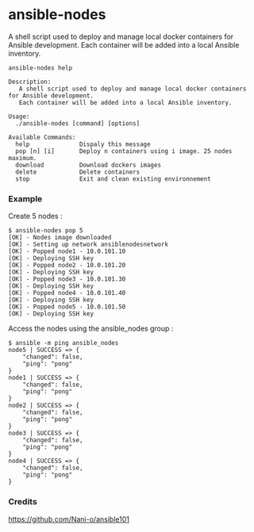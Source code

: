 # ansible-nodes
A shell script used to deploy and manage local docker containers for Ansible development.
Each container will be added into a local Ansible inventory.

```shell
ansible-nodes help
    
Description:
   A shell script used to deploy and manage local docker containers for Ansible development.
   Each container will be added into a local Ansible inventory.
 
Usage:
  ./ansible-nodes [command] [options]
    
Available Commands:
  help        		Dispaly this message
  pop [n] [i]      	Deploy n containers using i image. 25 nodes maximum. 
  download    		Download dockers images
  delete      		Delete containers
  stop        		Exit and clean existing environnement
```

### Example

Create 5 nodes : 
 
```shell
$ ansible-nodes pop 5 
[OK] - Nodes image downloaded
[OK] - Setting up network ansiblenodesnetwork
[OK] - Popped node1 - 10.0.101.10
[OK] - Deploying SSH key
[OK] - Popped node2 - 10.0.101.20
[OK] - Deploying SSH key
[OK] - Popped node3 - 10.0.101.30
[OK] - Deploying SSH key
[OK] - Popped node4 - 10.0.101.40
[OK] - Deploying SSH key
[OK] - Popped node5 - 10.0.101.50
[OK] - Deploying SSH key
```

Access the nodes using the ansible_nodes group : 

```shell
$ ansible -m ping ansible_nodes
node5 | SUCCESS => {
    "changed": false,
    "ping": "pong"
}
node1 | SUCCESS => {
    "changed": false,
    "ping": "pong"
}
node2 | SUCCESS => {
    "changed": false,
    "ping": "pong"
}
node3 | SUCCESS => {
    "changed": false,
    "ping": "pong"
}
node4 | SUCCESS => {
    "changed": false,
    "ping": "pong"
}

```
### Credits
https://github.com/Nani-o/ansible101

